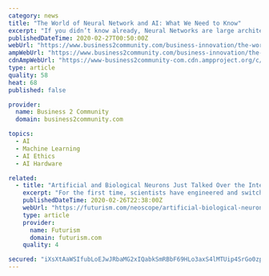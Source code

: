 ```yaml
---
category: news
title: "The World of Neural Network and AI: What We Need to Know"
excerpt: "If you didn’t know already, Neural Networks are large architectures that help artificial intelligence systems to sort and classify data. While it sounds very technical and in general boring, the matter of artificial neural networks is one of the most fascinating in the tech world. Why do you ask? Because Neural Networks are developed using ..."
publishedDateTime: 2020-02-27T00:50:00Z
webUrl: "https://www.business2community.com/business-innovation/the-world-of-neural-network-and-ai-what-we-need-to-know-02287482"
ampWebUrl: "https://www.business2community.com/business-innovation/the-world-of-neural-network-and-ai-what-we-need-to-know-02287482/amp"
cdnAmpWebUrl: "https://www-business2community-com.cdn.ampproject.org/c/s/www.business2community.com/business-innovation/the-world-of-neural-network-and-ai-what-we-need-to-know-02287482/amp"
type: article
quality: 58
heat: 68
published: false

provider:
  name: Business 2 Community
  domain: business2community.com

topics:
  - AI
  - Machine Learning
  - AI Ethics
  - AI Hardware

related:
  - title: "Artificial and Biological Neurons Just Talked Over the Internet"
    excerpt: "For the first time, scientists have engineered and switched on a working neural net that allows biological and silicon ... that was never encountered during natural evolution, where biological and artificial neurons are linked together and communicate across global networks; laying the foundations for the Internet of Neuro-electronics ..."
    publishedDateTime: 2020-02-26T22:38:00Z
    webUrl: "https://futurism.com/neoscope/artificial-biological-neurons-talked-internet"
    type: article
    provider:
      name: Futurism
      domain: futurism.com
    quality: 4

secured: "iXsXtAaWSIfubLoEJwJRbaMG2xIQabkSmRBbF69HLo3axS4lMTUip4SrGo0zp6N+4PDY+0bjGvoT88hcbiJDMlhGe+HtXj6xhUPn3o2mAMJOM30p8+RL1Av84WfcNtj55VIPnpDVOuc0xyAEeDUVLCm53wyqd/huDPLSfF6Ik3uMSPcXXtVl/M8HH2O9I98IAzn3HZ25nh0rLRNzWLeD5dX0tucnTbPS6/H3Eafty+6NRP3rF6YA6429Kg1jTmIOGt9oedY8UQ6deeaV+XlNioBL1Yra3yXrKZPn7PzQqyUXAN4Bxsi49N8d9x84jy//UEOL4HnYbZ/HTONleRZSvxqLzRtPQWh66mGFDyaaq9L8O60e4BjOtNGJ0zGZzNw5LaIBrtunZGnT4ncxT9A0Q9UIXSLlGlG88/zUbmG+oMoB3aUNAEbgPHHdmKB3Bd54LHHrF1OrV2eRMWibkKVKnGHQWeR1aKA7UG5N8zBtS2Y=;BgrIoR2nwlKKytFv12MGdg=="
---
```


